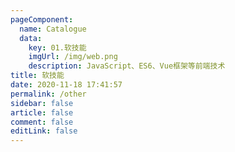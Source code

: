 ```yaml
---
pageComponent:
  name: Catalogue
  data:
    key: 01.软技能
    imgUrl: /img/web.png
    description: JavaScript、ES6、Vue框架等前端技术
title: 软技能
date: 2020-11-18 17:41:57
permalink: /other
sidebar: false
article: false
comment: false
editLink: false
---
```

